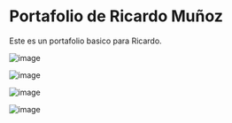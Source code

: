 # Portafolio de Ricardo Muñoz

Este es un portafolio basico para Ricardo.

![image](https://github.com/user-attachments/assets/7922d3ad-2e47-427e-ae3b-c1c813774929)

![image](https://github.com/user-attachments/assets/8ee143b7-9a75-483a-9df7-96f5dd12f560)

![image](https://github.com/user-attachments/assets/4c643980-f464-4b38-8ebe-bb89472bf3e0)

![image](https://github.com/user-attachments/assets/847d98dd-cb38-4aaa-84d8-288dcb23c84d)






